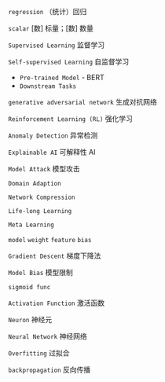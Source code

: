 `regression`  （统计）回归 

`scalar` [数] 标量；[数] 数量

`Supervised Learning` 监督学习

`Self-supervised Learning` 自监督学习

- `Pre-trained Model` - BERT
- `Downstream Tasks`

`generative adversarial network` 生成对抗网络

`Reinforcement Learning (RL)`  强化学习

`Anomaly Detection` 异常检测

`Explainable AI` 可解释性 AI

`Model Attack` 模型攻击

`Domain Adaption`

`Network Compression`

`Life-long Learning` 

`Meta Learning`

`model`  `weight`  `feature`  `bias` 

`Gradient Descent` 梯度下降法

`Model Bias` 模型限制

`sigmoid func`

`Activation Function` 激活函数

`Neuron` 神经元

`Neural Network` 神经网络

`Overfitting` 过拟合

`backpropagation` 反向传播